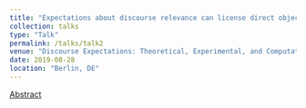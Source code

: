 ```yaml
---
title: "Expectations about discourse relevance can license direct objections to presupposed content"
collection: talks
type: "Talk"
permalink: /talks/talk2
venue: "Discourse Expectations: Theoretical, Experimental, and Computational Perspectives (DETEC)"
date: 2019-08-28
location: "Berlin, DE"
---
```


[Abstract](http://alex-lorson.github.io/files/DETEC_LorsonRohdeCummins.pdf)
